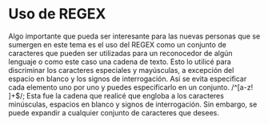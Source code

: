 # Uso de REGEX
Algo importante que pueda ser interesante para las nuevas personas que se sumergen en este tema es el uso del REGEX como un conjunto de
caracteres que pueden ser utilizadas para un reconocedor de algún lenguaje o como este caso una cadena de texto. Esto lo utilicé para
discriminar los caracteres especiales y mayúsculas, a excepción del espacio en blanco y los signos de interrogación. Así se evita especificar
cada elemento uno por uno y puedes especificarlo en un conjunto. /^[a-z! ]+$/; Esta fue la cadena que realicé que engloba a los caracteres minúsculas,
espacios en blanco y signos de interrogación. Sin embargo, se puede expandir a cualquier conjunto de caracteres que desees.
